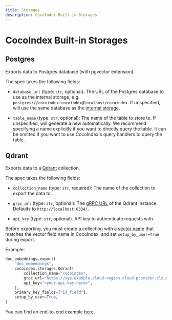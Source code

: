 ```yaml
---
title: Storages
description: CocoIndex Built-in Storages
---
```


# CocoIndex Built-in Storages

## Postgres

Exports data to Postgres database (with pgvector extension).

The spec takes the following fields:

*   `database_url` (type: `str`, optional): The URL of the Postgres database to use as the internal storage, e.g. `postgres://cocoindex:cocoindex@localhost/cocoindex`. If unspecified, will use the same database as the [internal storage](/docs/core/basics#internal-storage).

*   `table_name` (type: `str`, optional): The name of the table to store to. If unspecified, will generate a new automatically. We recommend specifying a name explicitly if you want to directly query the table. It can be omitted if you want to use CocoIndex's query handlers to query the table.

## Qdrant

Exports data to a [Qdrant](https://qdrant.tech/) collection.

The spec takes the following fields:

*   `collection_name` (type: `str`, required): The name of the collection to export the data to.

*   `grpc_url` (type: `str`, optional): The [gRPC URL](https://qdrant.tech/documentation/interfaces/#grpc-interface) of the Qdrant instance. Defaults to `http://localhost:6334/`.

*   `api_key` (type: `str`, optional). API key to authenticate requests with.

Before exporting, you must create a collection with a [vector name](https://qdrant.tech/documentation/concepts/vectors/#named-vectors) that matches the vector field name in CocoIndex, and set `setup_by_user=True` during export.

Example:

```python
doc_embeddings.export(
    "doc_embeddings",
    cocoindex.storages.Qdrant(
        collection_name="cocoindex",
        grpc_url="https://xyz-example.cloud-region.cloud-provider.cloud.qdrant.io:6334/",
        api_key="<your-api-key-here>",
    ),
    primary_key_fields=["id_field"],
    setup_by_user=True,
)
```

You can find an end-to-end example [here](https://github.com/cocoindex-io/cocoindex/tree/main/examples/text_embedding_qdrant).
